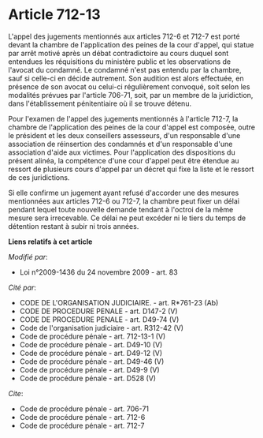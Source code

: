 # Article 712-13

L'appel des jugements mentionnés aux articles 712-6 et 712-7 est porté devant la chambre de l'application des peines de la
cour d'appel, qui statue par arrêt motivé après un débat contradictoire au cours duquel sont entendues les réquisitions du
ministère public et les observations de l'avocat du condamné. Le condamné n'est pas entendu par la chambre, sauf si celle-ci
en décide autrement. Son audition est alors effectuée, en présence de son avocat ou celui-ci régulièrement convoqué, soit
selon les modalités prévues par l'article 706-71, soit, par un membre de la juridiction, dans l'établissement pénitentiaire
où il se trouve détenu. 

Pour l'examen de l'appel des jugements mentionnés à l'article 712-7, la chambre de l'application des peines de la cour
d'appel est composée, outre le président et les deux conseillers assesseurs, d'un responsable d'une association de
réinsertion des condamnés et d'un responsable d'une association d'aide aux victimes. Pour l'application des dispositions du
présent alinéa, la compétence d'une cour d'appel peut être étendue au ressort de plusieurs cours d'appel par un décret qui
fixe la liste et le ressort de ces juridictions. 

Si elle confirme un jugement ayant refusé d'accorder une des mesures mentionnées aux articles 712-6 ou 712-7, la chambre peut
fixer un délai pendant lequel toute nouvelle demande tendant à l'octroi de la même mesure sera irrecevable. Ce délai ne peut
excéder ni le tiers du temps de détention restant à subir ni trois années.

**Liens relatifs à cet article**

_Modifié par_:

  - Loi n°2009-1436 du 24 novembre 2009 - art. 83

_Cité par_:

  - CODE DE L'ORGANISATION JUDICIAIRE. - art. R*761-23 (Ab)
  - CODE DE PROCEDURE PENALE - art. D147-2 (V)
  - CODE DE PROCEDURE PENALE - art. D49-74 (V)
  - Code de l'organisation judiciaire - art. R312-42 (V)
  - Code de procédure pénale - art. 712-13-1 (V)
  - Code de procédure pénale - art. D49-10 (V)
  - Code de procédure pénale - art. D49-12 (V)
  - Code de procédure pénale - art. D49-46 (V)
  - Code de procédure pénale - art. D49-9 (V)
  - Code de procédure pénale - art. D528 (V)

_Cite_:

  - Code de procédure pénale - art. 706-71
  - Code de procédure pénale - art. 712-6
  - Code de procédure pénale - art. 712-7

